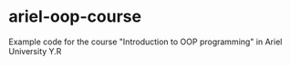 # ariel-oop-course
Example code for the course "Introduction to OOP programming" in Ariel University
Y.R
